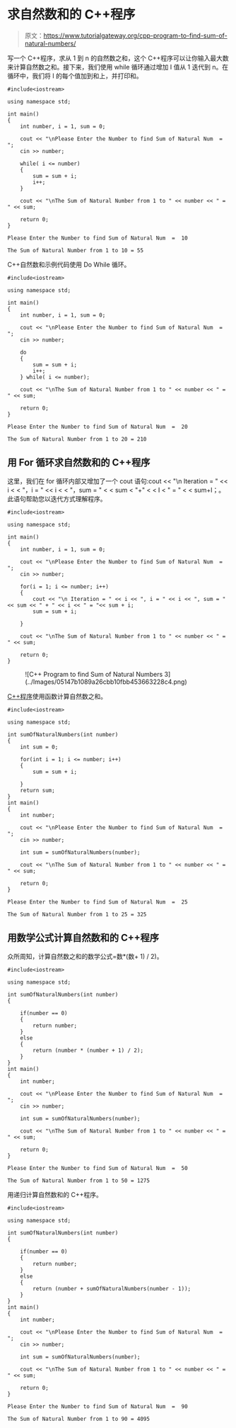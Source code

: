 # 求自然数和的 C++程序

> 原文：<https://www.tutorialgateway.org/cpp-program-to-find-sum-of-natural-numbers/>

写一个 C++程序，求从 1 到 n 的自然数之和，这个 C++程序可以让你输入最大数来计算自然数之和。接下来，我们使用 while 循环通过增加 I 值从 1 迭代到 n。在循环中，我们将 I 的每个值加到和上，并打印和。

```
#include<iostream>

using namespace std;

int main()
{
	int number, i = 1, sum = 0;

	cout << "\nPlease Enter the Number to find Sum of Natural Num  =  ";
	cin >> number;

	while( i <= number)
	{
		sum = sum + i;
		i++;
	}

	cout << "\nThe Sum of Natural Number from 1 to " << number << " = " << sum;

 	return 0;
}
```

```
Please Enter the Number to find Sum of Natural Num  =  10

The Sum of Natural Number from 1 to 10 = 55
```

C++自然数和示例代码使用 Do While 循环。

```
#include<iostream>

using namespace std;

int main()
{
	int number, i = 1, sum = 0;

	cout << "\nPlease Enter the Number to find Sum of Natural Num  =  ";
	cin >> number;

	do
	{
		sum = sum + i;
		i++;		
	} while( i <= number);

	cout << "\nThe Sum of Natural Number from 1 to " << number << " = " << sum;

 	return 0;
}
```

```
Please Enter the Number to find Sum of Natural Num  =  20

The Sum of Natural Number from 1 to 20 = 210
```

## 用 For 循环求自然数和的 C++程序

这里，我们在 for 循环内部又增加了一个 cout 语句:cout << "\n Iteration = " << i < < "，i = " << i < < "，sum = " < < sum < "+" < < I < " = " < < sum+I；。此语句帮助您以迭代方式理解程序。

```
#include<iostream>

using namespace std;

int main()
{
	int number, i = 1, sum = 0;

	cout << "\nPlease Enter the Number to find Sum of Natural Num  =  ";
	cin >> number;

	for(i = 1; i <= number; i++)
	{
		cout << "\n Iteration = " << i << ", i = " << i << ", sum = "<< sum << " + " << i << " = "<< sum + i;
		sum = sum + i;

	}

	cout << "\nThe Sum of Natural Number from 1 to " << number << " = " << sum;

 	return 0;
}
```

<figure class="wp-block-image size-large">![C++ Program to find Sum of Natural Numbers 3](../Images/05147b1089a26cbb10fbb453663228c4.png)</figure>

[C++程序](https://www.tutorialgateway.org/cpp-programs/)使用函数计算自然数之和。

```
#include<iostream>

using namespace std;

int sumOfNaturalNumbers(int number)
{
	int sum = 0;

	for(int i = 1; i <= number; i++)
	{
		sum = sum + i;

	}
	return sum;
}
int main()
{
	int number;

	cout << "\nPlease Enter the Number to find Sum of Natural Num  =  ";
	cin >> number;

	int sum = sumOfNaturalNumbers(number);

	cout << "\nThe Sum of Natural Number from 1 to " << number << " = " << sum;

 	return 0;
}
```

```
Please Enter the Number to find Sum of Natural Num  =  25

The Sum of Natural Number from 1 to 25 = 325
```

## 用数学公式计算自然数和的 C++程序

众所周知，计算自然数之和的数学公式=数*(数+ 1) / 2)。

```
#include<iostream>

using namespace std;

int sumOfNaturalNumbers(int number)
{

	if(number == 0)
	{
		return number;
	}
	else
	{
		return (number * (number + 1) / 2);
	}
}
int main()
{
	int number;

	cout << "\nPlease Enter the Number to find Sum of Natural Num  =  ";
	cin >> number;

	int sum = sumOfNaturalNumbers(number);

	cout << "\nThe Sum of Natural Number from 1 to " << number << " = " << sum;

 	return 0;
}
```

```
Please Enter the Number to find Sum of Natural Num  =  50

The Sum of Natural Number from 1 to 50 = 1275
```

用递归计算自然数和的 C++程序。

```
#include<iostream>

using namespace std;

int sumOfNaturalNumbers(int number)
{

	if(number == 0)
	{
		return number;
	}
	else
	{
		return (number + sumOfNaturalNumbers(number - 1));
	}
}
int main()
{
	int number;

	cout << "\nPlease Enter the Number to find Sum of Natural Num  =  ";
	cin >> number;

	int sum = sumOfNaturalNumbers(number);

	cout << "\nThe Sum of Natural Number from 1 to " << number << " = " << sum;

 	return 0;
}
```

```
Please Enter the Number to find Sum of Natural Num  =  90

The Sum of Natural Number from 1 to 90 = 4095
```